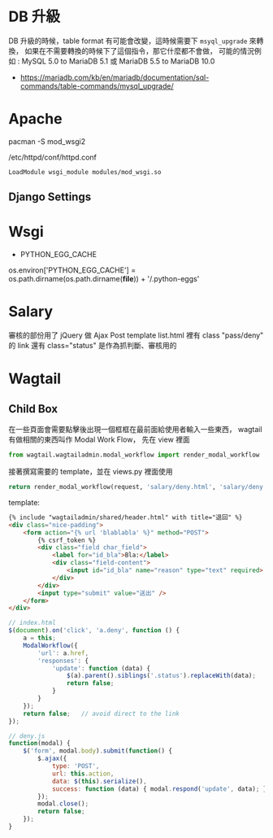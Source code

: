 # DB 升級

DB 升級的時候，table format 有可能會改變，這時候需要下 `msyql_upgrade` 來轉換，
如果在不需要轉換的時候下了這個指令，那它什麼都不會做，
可能的情況例如 : MySQL 5.0 to MariaDB 5.1 或 MariaDB 5.5 to MariaDB 10.0

- https://mariadb.com/kb/en/mariadb/documentation/sql-commands/table-commands/mysql_upgrade/

# Apache

pacman -S mod_wsgi2

/etc/httpd/conf/httpd.conf

    LoadModule wsgi_module modules/mod_wsgi.so

## Django Settings

# Wsgi

- PYTHON_EGG_CACHE

os.environ['PYTHON_EGG_CACHE'] = os.path.dirname(os.path.dirname(__file__)) + '/.python-eggs'

# Salary

審核的部份用了 jQuery 做 Ajax Post
template list.html 裡有 class "pass/deny" 的 link
還有 class="status"
是作為抓判斷、審核用的

# Wagtail

## Child Box

在一些頁面會需要點擊後出現一個框框在最前面給使用者輸入一些東西，
wagtail 有做相關的東西叫作 Modal Work Flow，
先在 view 裡面

```python
from wagtail.wagtailadmin.modal_workflow import render_modal_workflow
```

接著撰寫需要的 template，並在 views.py 裡面使用

```python
return render_modal_workflow(request, 'salary/deny.html', 'salary/deny.js', {'id': salary_id})
```

template:

```html
{% include "wagtailadmin/shared/header.html" with title="退回" %}
<div class="nice-padding">
    <form action="{% url 'blablabla' %}" method="POST">
        {% csrf_token %}
        <div class="field char_field">
            <label for="id_bla">Bla:</label>
            <div class="field-content">
                <input id="id_bla" name="reason" type="text" required>
            </div>
        </div>
        <input type="submit" value="送出" />
    </form>
</div>
```

```javascript
// index.html
$(document).on('click', 'a.deny', function () {
    a = this;
    ModalWorkflow({
        'url': a.href,
        'responses': {
            'update': function (data) {
                $(a).parent().siblings('.status').replaceWith(data);
                return false;
            }
        }
    });
    return false;   // avoid direct to the link
});
```

```javascript
// deny.js
function(modal) {
    $('form', modal.body).submit(function() {
        $.ajax({
            type: 'POST',
            url: this.action,
            data: $(this).serialize(),
            success: function (data) { modal.respond('update', data); }
        });
        modal.close();
        return false;
    });
}
```
